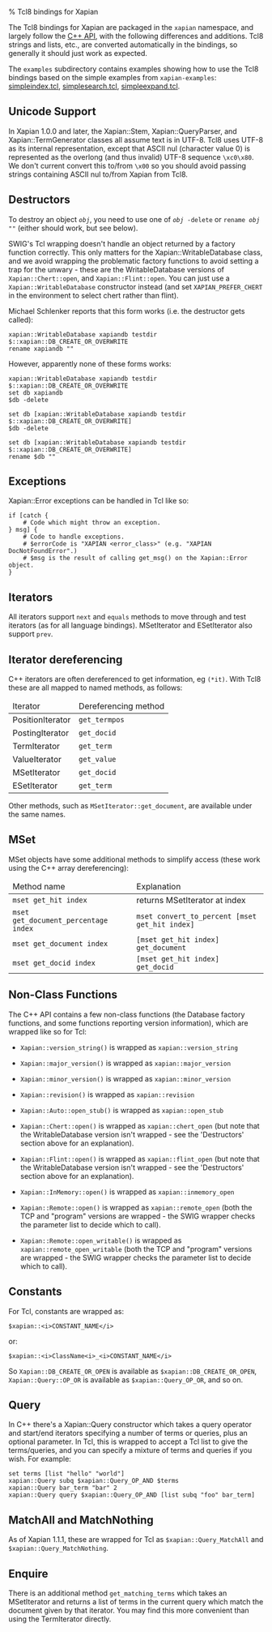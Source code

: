 % Tcl8 bindings for Xapian


The Tcl8 bindings for Xapian are packaged in the <code>xapian</code> namespace,
and largely follow the  <a href="http://xapian.org/docs/apidoc/html/annotated">C++ API</a>, with the following differences and
additions. Tcl8 strings and lists, etc., are converted automatically
in the bindings, so generally it should just work as expected.



The <code>examples</code> subdirectory contains examples showing how to use the
Tcl8 bindings based on the simple examples from <code>xapian-examples</code>:
<a href="examples/simpleindex.tcl">simpleindex.tcl</a>,
<a href="examples/simplesearch.tcl">simplesearch.tcl</a>,
<a href="examples/simpleexpand.tcl">simpleexpand.tcl</a>.


## Unicode Support


In Xapian 1.0.0 and later, the Xapian::Stem, Xapian::QueryParser, and
Xapian::TermGenerator classes all assume text is in UTF-8.  Tcl8 uses
UTF-8 as its internal representation, except that ASCII nul (character value
0) is represented as the overlong (and thus invalid) UTF-8 sequence
<code>\xc0\x80</code>.  We don't current convert this to/from
<code>\x00</code> so you should avoid passing strings containing ASCII nul
to/from Xapian from Tcl8.


## Destructors


   To destroy an object <code><i>obj</i></code>, you need to use one of
   <code><i>obj</i> -delete</code> or <code>rename <i>obj</i> ""</code>
   (either should work, but see below).



   SWIG's Tcl wrapping doesn't handle an object returned by a factory function
   correctly.  This only matters for the Xapian::WritableDatabase class, and we
   avoid wrapping the problematic factory functions to avoid setting a
   trap for the unwary - these are the WritableDatabase versions of
   <code>Xapian::Chert::open</code>, and <code>Xapian::Flint::open</code>.
   You can just use a <code>Xapian::WritableDatabase</code> constructor
   instead (and set <code>XAPIAN_PREFER_CHERT</code> in the environment to
   select chert rather than flint).



  Michael Schlenker reports that this form works (i.e. the destructor gets
  called):

    xapian::WritableDatabase xapiandb testdir $::xapian::DB_CREATE_OR_OVERWRITE
    rename xapiandb ""

  However, apparently none of these forms works:

    xapian::WritableDatabase xapiandb testdir $::xapian::DB_CREATE_OR_OVERWRITE
    set db xapiandb
    $db -delete

    set db [xapian::WritableDatabase xapiandb testdir $::xapian::DB_CREATE_OR_OVERWRITE]
    $db -delete

    set db [xapian::WritableDatabase xapiandb testdir $::xapian::DB_CREATE_OR_OVERWRITE]
    rename $db ""


## Exceptions


Xapian::Error exceptions can be handled in Tcl like so:

    if [catch {
        # Code which might throw an exception.
    } msg] {
        # Code to handle exceptions.
        # $errorCode is "XAPIAN <error_class>" (e.g. "XAPIAN DocNotFoundError".)
        # $msg is the result of calling get_msg() on the Xapian::Error object.
    }

## Iterators


   All iterators support <code>next</code> and <code>equals</code> methods
   to move through and test iterators (as for all language bindings).
   MSetIterator and ESetIterator also support <code>prev</code>.


## Iterator dereferencing


   C++ iterators are often dereferenced to get information, eg
   <code>(*it)</code>. With Tcl8 these are all mapped to named methods, as
   follows:


<table title='Iterator deferencing methods'>
<thead><td>Iterator</td><td>Dereferencing method</td></thead>
<tr><td>PositionIterator</td>	<td><code>get_termpos</code></td></tr>
<tr><td>PostingIterator</td>	<td><code>get_docid</code></td></tr>
<tr><td>TermIterator</td>	<td><code>get_term</code></td></tr>
<tr><td>ValueIterator</td>	<td><code>get_value</code></td></tr>
<tr><td>MSetIterator</td>	<td><code>get_docid</code></td></tr>
<tr><td>ESetIterator</td>	<td><code>get_term</code></td></tr>
</table>


   Other methods, such as <code>MSetIterator::get_document</code>, are
   available under the same names.

   
## MSet


   MSet objects have some additional methods to simplify access (these
   work using the C++ array dereferencing):


<table title='MSet additional methods'>
<thead><td>Method name</td><td>Explanation</td></thead>
<tr><td><code>mset get_hit index</code></td><td>returns MSetIterator at index</td></tr>
<tr><td><code>mset get_document_percentage index</code></td><td><code>mset convert_to_percent [mset get_hit index]</code></td></tr>
<tr><td><code>mset get_document index</code></td><td><code>[mset get_hit index] get_document</code></td></tr>
<tr><td><code>mset get_docid index</code></td><td><code>[mset get_hit index] get_docid</code></td></tr>
</table>

## Non-Class Functions

The C++ API contains a few non-class functions (the Database factory
functions, and some functions reporting version information), which are
wrapped like so for Tcl:

* <code>Xapian::version_string()</code> is wrapped as <code>xapian::version_string</code>
* <code>Xapian::major_version()</code> is wrapped as <code>xapian::major_version</code>
* <code>Xapian::minor_version()</code> is wrapped as <code>xapian::minor_version</code>
* <code>Xapian::revision()</code> is wrapped as <code>xapian::revision</code>

* <code>Xapian::Auto::open_stub()</code> is wrapped as <code>xapian::open_stub</code>
* <code>Xapian::Chert::open()</code> is wrapped as <code>xapian::chert_open</code> (but note that the WritableDatabase version isn't wrapped - see the 'Destructors' section above for an explanation).
* <code>Xapian::Flint::open()</code> is wrapped as <code>xapian::flint_open</code> (but note that the WritableDatabase version isn't wrapped - see the 'Destructors' section above for an explanation).
* <code>Xapian::InMemory::open()</code> is wrapped as <code>xapian::inmemory_open</code>
* <code>Xapian::Remote::open()</code> is wrapped as <code>xapian::remote_open</code> (both the TCP and "program" versions are wrapped - the SWIG wrapper checks the parameter list to decide which to call).
* <code>Xapian::Remote::open_writable()</code> is wrapped as <code>xapian::remote_open_writable</code> (both the TCP and "program" versions are wrapped - the SWIG wrapper checks the parameter list to decide which to call).

## Constants

For Tcl, constants are wrapped as:

    $xapian::<i>CONSTANT_NAME</i>

or:

    $xapian::<i>ClassName<i>_<i>CONSTANT_NAME</i>

So ``Xapian::DB_CREATE_OR_OPEN`` is available as ``$xapian::DB_CREATE_OR_OPEN``, ``Xapian::Query::OP_OR`` is available as ``$xapian::Query_OP_OR``, and so on.
</p>


## Query


   In C++ there's a Xapian::Query constructor which takes a query operator and
   start/end iterators specifying a number of terms or queries, plus an optional
   parameter.  In Tcl, this is wrapped to accept a Tcl list
   to give the terms/queries, and you can specify
   a mixture of terms and queries if you wish.  For example:


    set terms [list "hello" "world"]
    xapian::Query subq $xapian::Query_OP_AND $terms
    xapian::Query bar_term "bar" 2
    xapian::Query query $xapian::Query_OP_AND [list subq "foo" bar_term]

## MatchAll and MatchNothing

As of Xapian 1.1.1, these are wrapped for Tcl as
`$xapian::Query_MatchAll` and `$xapian::Query_MatchNothing`.

## Enquire


   There is an additional method <code>get_matching_terms</code> which takes
   an MSetIterator and returns a list of terms in the current query which
   match the document given by that iterator.  You may find this
   more convenient than using the TermIterator directly.
